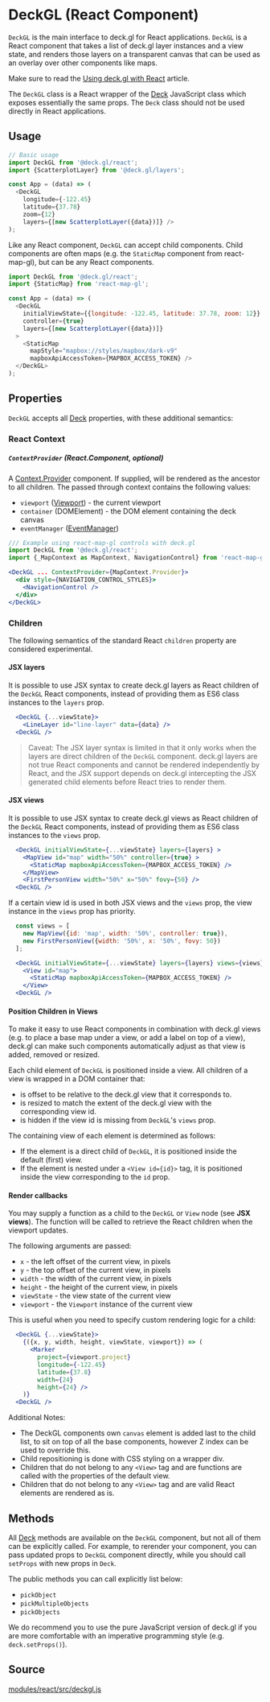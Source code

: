 # DeckGL (React Component)

`DeckGL` is the main interface to deck.gl for React applications. `DeckGL` is a React component that takes a list of deck.gl layer instances and a view state, and renders those layers on a transparent canvas that can be used as an overlay over other components like maps.

Make sure to read the [Using deck.gl with React](/docs/get-started/using-with-react.md) article.

The `DeckGL` class is a React wrapper of the [Deck](/docs/api-reference/core/deck.md) JavaScript class which exposes essentially the same props. The `Deck` class should not be used directly in React applications.


## Usage

```js
// Basic usage
import DeckGL from '@deck.gl/react';
import {ScatterplotLayer} from '@deck.gl/layers';

const App = (data) => (
  <DeckGL
    longitude={-122.45}
    latitude={37.78}
    zoom={12}
    layers={[new ScatterplotLayer({data})]} />
);
```

Like any React component, `DeckGL` can accept child components. Child components are often maps (e.g. the `StaticMap` component from react-map-gl), but can be any React components.

```js
import DeckGL from '@deck.gl/react';
import {StaticMap} from 'react-map-gl';

const App = (data) => (
  <DeckGL
    initialViewState={{longitude: -122.45, latitude: 37.78, zoom: 12}}
    controller={true}
    layers={[new ScatterplotLayer({data})]}
  >
    <StaticMap
      mapStyle="mapbox://styles/mapbox/dark-v9"
      mapboxApiAccessToken={MAPBOX_ACCESS_TOKEN} />
  </DeckGL>
);

```

## Properties

`DeckGL` accepts all [Deck](/docs/api-reference/core/deck.md#properties) properties, with these additional semantics:

### React Context

##### `ContextProvider` (React.Component, optional)

A [Context.Provider](https://reactjs.org/docs/context.html#contextprovider) component. If supplied, will be rendered as the ancestor to all children. The passed through context contains the following values:

- `viewport` ([Viewport](/docs/api-reference/core/viewport.md)) - the current viewport
- `container` (DOMElement) - the DOM element containing the deck canvas
- `eventManager` ([EventManager](https://uber-web.github.io/mjolnir.js/docs/api-reference/event-manager))

```jsx
/// Example using react-map-gl controls with deck.gl
import DeckGL from '@deck.gl/react';
import {_MapContext as MapContext, NavigationControl} from 'react-map-gl';

<DeckGL ... ContextProvider={MapContext.Provider}>
  <div style={NAVIGATION_CONTROL_STYLES}>
    <NavigationControl />
  </div>
</DeckGL>
```


### Children

The following semantics of the standard React `children` property are considered experimental.


#### JSX layers

It is possible to use JSX syntax to create deck.gl layers as React children of the `DeckGL` React components, instead of providing them as ES6 class instances to the `layers` prop.

```jsx
  <DeckGL {...viewState}>
    <LineLayer id="line-layer" data={data} />
  <DeckGL />
```

> Caveat: The JSX layer syntax is limited in that it only works when the layers are direct children of the `DeckGL` component. deck.gl layers are not true React components and cannot be rendered independently by React, and the JSX support depends on deck.gl intercepting the JSX generated child elements before React tries to render them.


#### JSX views

It is possible to use JSX syntax to create deck.gl views as React children of the `DeckGL` React components, instead of providing them as ES6 class instances to the `views` prop.

```jsx
  <DeckGL initialViewState={...viewState} layers={layers} >
    <MapView id="map" width="50%" controller={true} >
      <StaticMap mapboxApiAccessToken={MAPBOX_ACCESS_TOKEN} />
    </MapView>
    <FirstPersonView width="50%" x="50%" fovy={50} />
  <DeckGL />
```

If a certain view id is used in both JSX views and the `views` prop, the view instance in the `views` prop has priority.

```jsx
  const views = [
    new MapView({id: 'map', width: '50%', controller: true}),
    new FirstPersonView({width: '50%', x: '50%', fovy: 50})
  ];

  <DeckGL initialViewState={...viewState} layers={layers} views={views} >
    <View id="map">
      <StaticMap mapboxApiAccessToken={MAPBOX_ACCESS_TOKEN} />
    </View>
  <DeckGL />
```


#### Position Children in Views

To make it easy to use React components in combination with deck.gl views (e.g. to place a base map under a view, or add a label on top of a view), deck.gl can make such components automatically adjust as that view is added, removed or resized.

Each child element of `DeckGL` is positioned inside a view. All children of a view is wrapped in a DOM container that:

* is offset to be relative to the deck.gl view that it corresponds to.
* is resized to match the extent of the deck.gl view with the corresponding view id.
* is hidden if the view id is missing from `DeckGL`'s `views` prop.

The containing view of each element is determined as follows:

- If the element is a direct child of `DeckGL`, it is positioned inside the default (first) view.
- If the element is nested under a `<View id={id}>` tag, it is positioned inside the view corresponding to the `id` prop. 


#### Render callbacks

You may supply a function as a child to the `DeckGL` or `View` node (see **JSX views**). The function will be called to retrieve the React children when the viewport updates.

The following arguments are passed:

* `x` - the left offset of the current view, in pixels
* `y` - the top offset of the current view, in pixels
* `width` - the width of the current view, in pixels
* `height` - the height of the current view, in pixels
* `viewState` - the view state of the current view
* `viewport` - the `Viewport` instance of the current view

This is useful when you need to specify custom rendering logic for a child:

```jsx
  <DeckGL {...viewState}>
    {({x, y, width, height, viewState, viewport}) => (
      <Marker
        project={viewport.project}
        longitude={-122.45}
        latitude={37.8}
        width={24}
        height={24} />
    )}
  <DeckGL />
```

Additional Notes:

* The DeckGL components own `canvas` element is added last to the child list, to sit on top of all the base components, however Z index can be used to override this.
* Child repositioning is done with CSS styling on a wrapper div.
* Children that do not belong to any `<View>` tag and are functions are called with the properties of the default view.
* Children that do not belong to any `<View>` tag and are valid React elements are rendered as is.


## Methods

All [Deck](/docs/api-reference/core/deck.md#methods) methods are available on the `DeckGL` component, but not all of them can be explicitly called. For example, to rerender your component, you can pass updated props to `DeckGL` component directly, while you should call `setProps` with new props in `Deck`. 

The public methods you can call explicitly list below:

* `pickObject`
* `pickMultipleObjects`
* `pickObjects`

We do recommend you to use the pure JavaScript version of deck.gl if you are more comfortable with an imperative programming style (e.g. `deck.setProps()`).

## Source

[modules/react/src/deckgl.js](https://github.com/visgl/deck.gl/tree/8.4-release/modules/react/src/deckgl.js)

